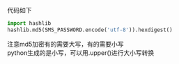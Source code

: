 代码如下
```python
import hashlib
hashlib.md5(SMS_PASSWORD.encode('utf-8')).hexdigest()
```
注意md5加密有的需要大写，有的需要小写  
python生成的是小写，可以用.upper()进行大小写转换